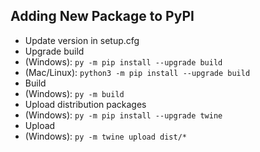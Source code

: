 ## Adding New Package to PyPI

* Update version in setup.cfg
* Upgrade build
 * (Windows): `py -m pip install --upgrade build`
 * (Mac/Linux): `python3 -m pip install --upgrade build`
* Build
 * (Windows): `py -m build`
* Upload distribution packages
 * (Windows): `py -m pip install --upgrade twine`
* Upload
 * (Windows): `py -m twine upload dist/*`
